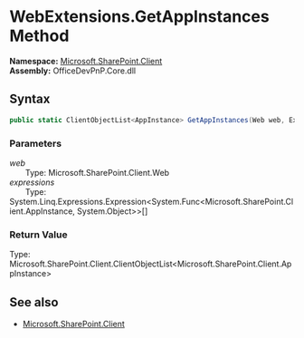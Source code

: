 # WebExtensions.GetAppInstances Method  
  

**Namespace:** [Microsoft.SharePoint.Client](Microsoft.SharePoint.Client.md)  
**Assembly:** OfficeDevPnP.Core.dll  
## Syntax
```C#
public static ClientObjectList<AppInstance> GetAppInstances(Web web, Expression<Func<AppInstance, Object>>[] expressions)
```
### Parameters
*web*  
&emsp;&emsp;Type: Microsoft.SharePoint.Client.Web  
*expressions*  
&emsp;&emsp;Type: System.Linq.Expressions.Expression<System.Func<Microsoft.SharePoint.Client.AppInstance, System.Object>>[]  
### Return Value
Type: Microsoft.SharePoint.Client.ClientObjectList<Microsoft.SharePoint.Client.AppInstance>  

## See also
- [Microsoft.SharePoint.Client](Microsoft.SharePoint.Client.md)
